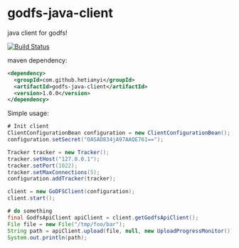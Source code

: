 # godfs-java-client
java client for godfs!

[![Build Status](https://travis-ci.org/hetianyi/godfs-java-client.svg?branch=master)](https://travis-ci.org/hetianyi/godfs-java-client)


maven dependency:
```xml
<dependency>
  <groupId>com.github.hetianyi</groupId>
  <artifactId>godfs-java-client</artifactId>
  <version>1.0.0</version>
</dependency>
```



Simple usage:
```java
# Init client
ClientConfigurationBean configuration = new ClientConfigurationBean();
configuration.setSecret("OASAD834jA97AAQE761==");

Tracker tracker = new Tracker();
tracker.setHost("127.0.0.1");
tracker.setPort(1022);
tracker.setMaxConnections(5);
configuration.addTracker(tracker);

client = new GoDFSClient(configuration);
client.start();

# do something
final GodfsApiClient apiClient = client.getGodfsApiClient();
File file = new File("/tmp/foo/bar");
String path = apiClient.upload(file, null, new UploadProgressMonitor());
System.out.println(path);
```

